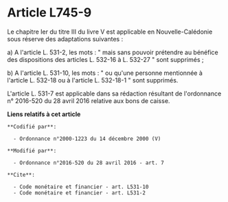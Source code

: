 # Article L745-9

Le chapitre Ier du titre III du livre V est applicable en Nouvelle-Calédonie sous réserve des adaptations suivantes : 

a) A l'article L. 531-2, les mots : " mais sans pouvoir prétendre au bénéfice des dispositions des articles L. 532-16 à L.
532-27 " sont supprimés ; 

b) A l'article L. 531-10, les mots : " ou qu'une personne mentionnée à l'article L. 532-18 ou à l'article L. 532-18-1 " sont
supprimés.

L'article L. 531-7 est applicable dans sa rédaction résultant de l'ordonnance n° 2016-520 du 28 avril 2016 relative aux bons
de caisse.

**Liens relatifs à cet article**

	**Codifié par**:

	  - Ordonnance n°2000-1223 du 14 décembre 2000 (V)

	**Modifié par**:

	  - Ordonnance n°2016-520 du 28 avril 2016 - art. 7

	**Cite**:

	  - Code monétaire et financier - art. L531-10
	  - Code monétaire et financier - art. L531-2
